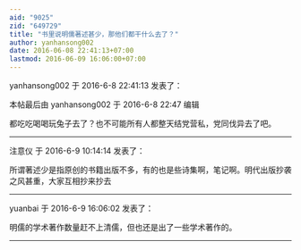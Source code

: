 ```yaml
---
aid: "9025"
zid: "649729"
title: "书里说明儒著述甚少，那他们都干什么去了？"
author: yanhansong002
date: 2016-06-08 22:41:13+07:00
lastmod: 2016-06-09 16:06:00+07:00
---
```


yanhansong002 于 2016-6-8 22:41:13 发表了：

本帖最后由 yanhansong002 于 2016-6-8 22:47 编辑

都吃吃喝喝玩兔子去了？也不可能所有人都整天结党营私，党同伐异去了吧。

---

注意仪 于 2016-6-9 10:14:14 发表了：

所谓著述少是指原创的书籍出版不多，有的也是些诗集啊，笔记啊。明代出版抄袭之风甚重，大家互相抄来抄去

---

yuanbai 于 2016-6-9 16:06:02 发表了：

明儒的学术著作数量赶不上清儒，但也还是出了一些学术著作的。

---
